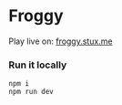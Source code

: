 # Froggy

Play live on: [froggy.stux.me](https://froggy.stux.me)


### Run it locally

```
npm i
npm run dev
```

